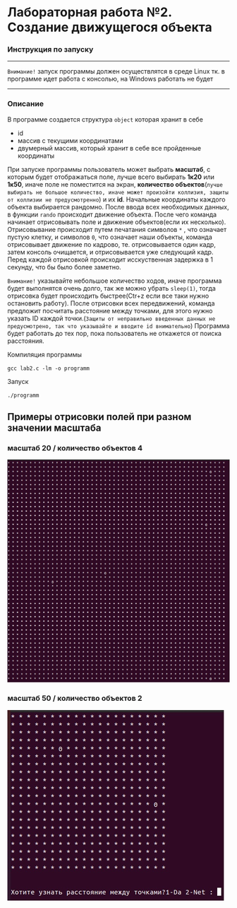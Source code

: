 # Лабораторная работа №2.  Создание движущегося объекта
### Инструкция по запуску 
____
`Внимание!` запуск программы должен осуществлятся в среде Linux тк.
в программе идет работа с консолью, на Windows работать не будет
____
### Описание
В программе создается структура `object` которая хранит в себе 
- id
- массив с текущими координатами
-  двумерный массив, который хранит в себе все пройденные координаты

При запуске программы пользователь может выбрать **масштаб**, с которым будет отображаться поле, лучше всего выбирать **1к20** или **1к50**, иначе поле не поместится на экран, **количество объектов**(`лучше выбирать не большое количество, иначе может произойти коллизия, защиты от коллизии не предусмотренно`) и их **id**. Начальные координаты каждого объекта выбирается рандомно. После ввода всех необходимых данных, в функции `rando` происходит движение объекта.
После чего команда начинает отрисовывать поле и движение объектов(если их несколько). Отрисовывание происходит путем печатания символов `*` , что означает пустую клетку, и символов `0`, что означает наши объекты, команда отрисовывает движение по кадрово, те. отрисовывается один кадр, затем консоль очищается, и отрисовывается уже следующий кадр. 
Перед каждой отрисовкой происходит исскуственная задержка в 1 секунду, что бы было более заметно.

`Внимание!` указывайте небольшое количество ходов, иначе программа будет выполнятся очень долго, так же можно убрать `sleep(1)`, тогда отрисовка будет происходить быстрее(Ctr+z если все таки нужно остановить работу). После отрисовки всех передвижений, команда предложит посчитать расстояние между точками, для этого нужно указать ID каждой точки.(`Защиты от неправильно введенных данных не предусмотрено, так что указывайте и вводите id внимательно`)
Программа будет работать до тех пор, пока пользователь не откажется от поиска расстояния.

Компиляция программы
```
gcc lab2.c -lm -o programm
```
Запуск
```
./programm
```
## Примеры отрисовки полей при разном значении масштаба
### масштаб 20 / количество объектов 4
<img src = "20.jpg">

### масштаб 50 / количество объектов 2
<img src = "50.jpg">